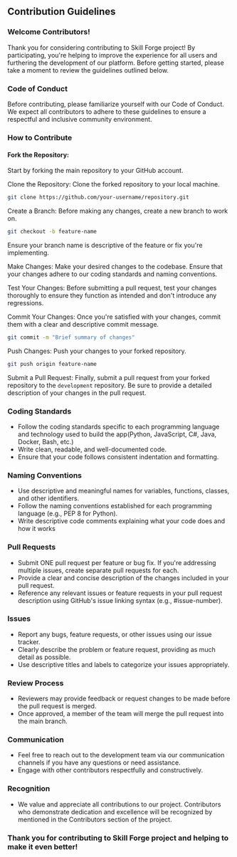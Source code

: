 ## **Contribution Guidelines**

### **Welcome Contributors!**

Thank you for considering contributing to Skill Forge project! By participating, you're helping to improve the experience for all users and furthering the development of our platform. Before getting started, please take a moment to review the guidelines outlined below.

### **Code of Conduct**
Before contributing, please familiarize yourself with our Code of Conduct. We expect all contributors to adhere to these guidelines to ensure a respectful and inclusive community environment.

### **How to Contribute**

#### Fork the Repository: 
Start by forking the main repository to your GitHub account.

Clone the Repository: Clone the forked repository to your local machine.

```bash
git clone https://github.com/your-username/repository.git
```

Create a Branch: Before making any changes, create a new branch to work on.

```bash
git checkout -b feature-name
```

Ensure your branch name is descriptive of the feature or fix you're implementing.

Make Changes: Make your desired changes to the codebase. Ensure that your changes adhere to our coding standards and naming conventions.

Test Your Changes: Before submitting a pull request, test your changes thoroughly to ensure they function as intended and don't introduce any regressions.

Commit Your Changes: Once you're satisfied with your changes, commit them with a clear and descriptive commit message.

```bash
git commit -m "Brief summary of changes"
```

Push Changes: 
Push your changes to your forked repository.
```bash
git push origin feature-name
```

Submit a Pull Request: Finally, submit a pull request from your forked repository to the `development` repository. Be sure to provide a detailed description of your changes in the pull request.

### Coding Standards

* Follow the coding standards specific to each programming language and technology used to build the app(Python, JavaScript, C#, Java, Docker, Bash, etc.) 
* Write clean, readable, and well-documented code. 
* Ensure that your code follows consistent indentation and formatting.

### Naming Conventions
* Use descriptive and meaningful names for variables, functions, classes, and other identifiers.
* Follow the naming conventions established for each programming language (e.g., PEP 8 for Python).
* Write descriptive code comments explaining what your code does and how it works

### Pull Requests
* Submit ONE pull request per feature or bug fix. If you're addressing multiple issues, create separate pull requests for each.
* Provide a clear and concise description of the changes included in your pull request.
* Reference any relevant issues or feature requests in your pull request description using GitHub's issue linking syntax (e.g., #issue-number).

### Issues
* Report any bugs, feature requests, or other issues using our issue tracker.
* Clearly describe the problem or feature request, providing as much detail as possible.
* Use descriptive titles and labels to categorize your issues appropriately.

### Review Process
* Reviewers may provide feedback or request changes to be made before the pull request is merged.
* Once approved, a member of the team will merge the pull request into the main branch.

### Communication
* Feel free to reach out to the development team via our communication channels if you have any questions or need assistance.
* Engage with other contributors respectfully and constructively.

### Recognition
* We value and appreciate all contributions to our project. Contributors who demonstrate dedication and excellence will be recognized by mentioned in the Contributors section of the project.

### Thank you for contributing to Skill Forge project and helping to make it even better!

